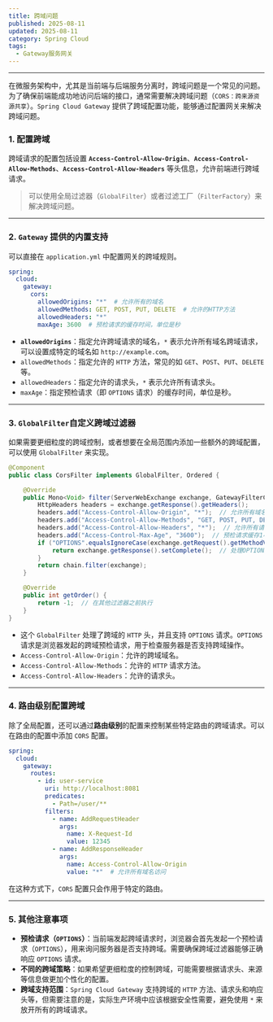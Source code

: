 ```yaml
---
title: 跨域问题
published: 2025-08-11
updated: 2025-08-11
category: Spring Cloud
tags:
  - Gateway服务网关
---
```

---

在微服务架构中，尤其是当前端与后端服务分离时，跨域问题是一个常见的问题。为了确保前端能成功地访问后端的接口，通常需要解决跨域问题（`CORS：跨来源资源共享`）。`Spring Cloud Gateway` 提供了跨域配置功能，能够通过配置网关来解决跨域问题。

### 1. 配置跨域
跨域请求的配置包括设置 **`Access-Control-Allow-Origin`**、**`Access-Control-Allow-Methods`**、**`Access-Control-Allow-Headers`** 等头信息，允许前端进行跨域请求。
>可以使用全局过滤器（`GlobalFilter`）或者过滤工厂（`FilterFactory`）来解决跨域问题。

---

###  2. `Gateway` 提供的内置支持
可以直接在 `application.yml` 中配置网关的跨域规则。

```yaml
spring: 
  cloud: 
    gateway: 
      cors: 
        allowedOrigins: "*"  # 允许所有的域名 
        allowedMethods: GET, POST, PUT, DELETE  # 允许的HTTP方法
        allowedHeaders: "*" 
        maxAge: 3600  # 预检请求的缓存时间，单位是秒 
```

+ **`allowedOrigins`**：指定允许跨域请求的域名，`*` 表示允许所有域名跨域请求，可以设置成特定的域名如 `http://example.com`。
+ `allowedMethods`：指定允许的 `HTTP` 方法，常见的如 `GET`、`POST`、`PUT`、`DELETE` 等。
+ `allowedHeaders`：指定允许的请求头，`*` 表示允许所有请求头。
+ `maxAge`：指定预检请求（即 `OPTIONS` 请求）的缓存时间，单位是秒。

---

### 3. `GlobalFilter`自定义跨域过滤器
如果需要更细粒度的跨域控制，或者想要在全局范围内添加一些额外的跨域配置，可以使用 `GlobalFilter` 来实现。

```java
@Component
public class CorsFilter implements GlobalFilter, Ordered {

    @Override
    public Mono<Void> filter(ServerWebExchange exchange, GatewayFilterChain chain) {
        HttpHeaders headers = exchange.getResponse().getHeaders();
        headers.add("Access-Control-Allow-Origin", "*");  // 允许所有域名访问
        headers.add("Access-Control-Allow-Methods", "GET, POST, PUT, DELETE");  // 允许的请求方法
        headers.add("Access-Control-Allow-Headers", "*");  // 允许所有请求头
        headers.add("Access-Control-Max-Age", "3600");  // 预检请求缓存1小时
        if ("OPTIONS".equalsIgnoreCase(exchange.getRequest().getMethodValue())) {
            return exchange.getResponse().setComplete();  // 处理OPTIONS预检请求
        }
        return chain.filter(exchange);
    }

    @Override
    public int getOrder() {
        return -1;  // 在其他过滤器之前执行
    }
}
```

+ 这个 `GlobalFilter` 处理了跨域的 `HTTP` 头，并且支持 `OPTIONS` 请求。`OPTIONS` 请求是浏览器发起的跨域预检请求，用于检查服务器是否支持跨域操作。
+ `Access-Control-Allow-Origin`：允许的跨域域名。
+ `Access-Control-Allow-Methods`：允许的 `HTTP` 请求方法。
+ `Access-Control-Allow-Headers`：允许的请求头。
---

### 4. 路由级别配置跨域
除了全局配置，还可以通过**路由级别**的配置来控制某些特定路由的跨域请求。可以在路由的配置中添加 `CORS` 配置。

```yaml
spring:
  cloud:
    gateway:    
      routes:
        - id: user-service
          uri: http://localhost:8081
          predicates:
            - Path=/user/**
          filters:
            - name: AddRequestHeader
              args:
                name: X-Request-Id
                value: 12345
            - name: AddResponseHeader
              args:
                name: Access-Control-Allow-Origin
                value: "*"  # 允许所有域名访问
```

在这种方式下，`CORS` 配置只会作用于特定的路由。

---

### 5. 其他注意事项
+ **预检请求（`OPTIONS`）**：当前端发起跨域请求时，浏览器会首先发起一个预检请求（`OPTIONS`），用来询问服务器是否支持跨域。需要确保跨域过滤器能够正确响应 `OPTIONS` 请求。
+ **不同的跨域策略**：如果希望更细粒度的控制跨域，可能需要根据请求头、来源等信息做更加个性化的配置。
+ **跨域支持范围**：`Spring Cloud Gateway` 支持跨域的 `HTTP` 方法、请求头和响应头等，但需要注意的是，实际生产环境中应该根据安全性需要，避免使用 `*` 来放开所有的跨域请求。



